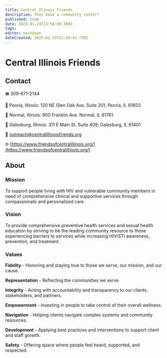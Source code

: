 ```yaml
---
title: Central Ilinois Friends
description: They have a community center!
published: true
date: 2025-01-23T23:56:09.300Z
tags: 
editor: markdown
dateCreated: 2025-01-23T21:29:43.770Z
---
```


# Central Illinois Friends

## Contact
☎️ 309-671-2144

📍 Peoria, Illinois: 120 NE Glen Oak Ave. Suite 201, Peoria, IL 61603

📍 Normal, Illinois: 900 Franklin Ave. Normal, IL 61761

📍 Galesburg, Illinois: 311 E Main St. Suite 409, Galesburg, IL 61401

 📧 [outreach@centralillinoisfriends.org](mailto:outreach@centralillinoisfriends.org)

🌐 [https://www.friendsofcentralillinois.org/](https://www.friendsofcentralillinois.org/)

## About

### Mission
To support people living with HIV and vulnerable community members in need of comprehensive clinical and supportive services through compassionate and personalized care.

### Vision
To provide comprehensive preventive health services and sexual health education by striving to be the leading community resource to those experiencing barriers to services while increasing HIV/STI awareness, prevention, and treatment. 

### Values

**Fidelity** - Honoring and staying true to those we serve, our mission, and our cause.

**Representation** - Reflecting the communities we serve. 

**Integrity** - Acting with accountability and transparency to our clients, stakeholders, and partners.

**Empowerment** - Investing in people to take control of their overall wellness.

**Navigation** - Helping clients navigate complex systems and community resources.

**Development** - Applying best practices and interventions to support client and staff growth. 

**Safety** - Offering space where people feel heard, supported, and respected. 
